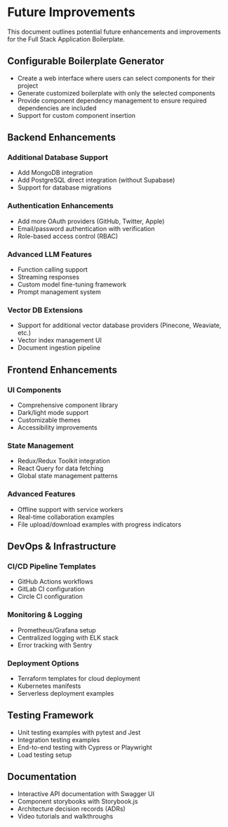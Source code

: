 # Future Improvements

This document outlines potential future enhancements and improvements for the Full Stack Application Boilerplate.

## Configurable Boilerplate Generator

- Create a web interface where users can select components for their project
- Generate customized boilerplate with only the selected components
- Provide component dependency management to ensure required dependencies are included
- Support for custom component insertion

## Backend Enhancements

### Additional Database Support
- Add MongoDB integration
- Add PostgreSQL direct integration (without Supabase)
- Support for database migrations

### Authentication Enhancements
- Add more OAuth providers (GitHub, Twitter, Apple)
- Email/password authentication with verification
- Role-based access control (RBAC)

### Advanced LLM Features
- Function calling support
- Streaming responses
- Custom model fine-tuning framework
- Prompt management system

### Vector DB Extensions
- Support for additional vector database providers (Pinecone, Weaviate, etc.)
- Vector index management UI
- Document ingestion pipeline

## Frontend Enhancements

### UI Components
- Comprehensive component library
- Dark/light mode support
- Customizable themes
- Accessibility improvements

### State Management
- Redux/Redux Toolkit integration
- React Query for data fetching
- Global state management patterns

### Advanced Features
- Offline support with service workers
- Real-time collaboration examples
- File upload/download examples with progress indicators

## DevOps & Infrastructure

### CI/CD Pipeline Templates
- GitHub Actions workflows
- GitLab CI configuration
- Circle CI configuration

### Monitoring & Logging
- Prometheus/Grafana setup
- Centralized logging with ELK stack
- Error tracking with Sentry

### Deployment Options
- Terraform templates for cloud deployment
- Kubernetes manifests
- Serverless deployment examples

## Testing Framework

- Unit testing examples with pytest and Jest
- Integration testing examples
- End-to-end testing with Cypress or Playwright
- Load testing setup

## Documentation

- Interactive API documentation with Swagger UI
- Component storybooks with Storybook.js
- Architecture decision records (ADRs)
- Video tutorials and walkthroughs
